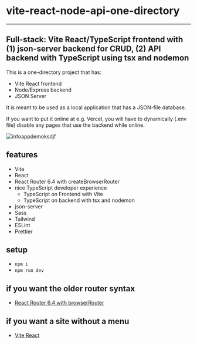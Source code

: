 # vite-react-node-api-one-directory

---
Full-stack: Vite React/TypeScript frontend with (1) json-server backend for CRUD, (2) API backend with TypeScript using tsx and nodemon
---

This is a one-directory project that has:

- Vite React frontend
- Node/Express backend
- JSON Server

It is meant to be used as a local application that has a JSON-file database.

If you want to put it online at e.g. Vercel, you will have to dynamically (.env file) disable any pages that use the backend while online.

![infoappdemoksdjf](https://github.com/edwardtanguay/vite-api-one-directory/assets/446574/0ef5beb4-4a81-44cb-933a-80f2be8b5c85)

## features

- Vite
- React
- React Router 6.4 with createBrowserRouter
- nice TypeScript developer experience
    - TypeScript on Frontend with Vite
    - TypeScript on backend with tsx and nodemon
- json-server
- Sass
- Tailwind
- ESLint
- Prettier

## setup

- `npm i`
- `npm run dev`

## if you want the older router syntax

- [React Router 6.4 with browserRouter](https://github.com/edwardtanguay/vite-react-menu-browserrouter)

## if you want a site without a menu

- [Vite React](https://github.com/edwardtanguay/vite-react)
